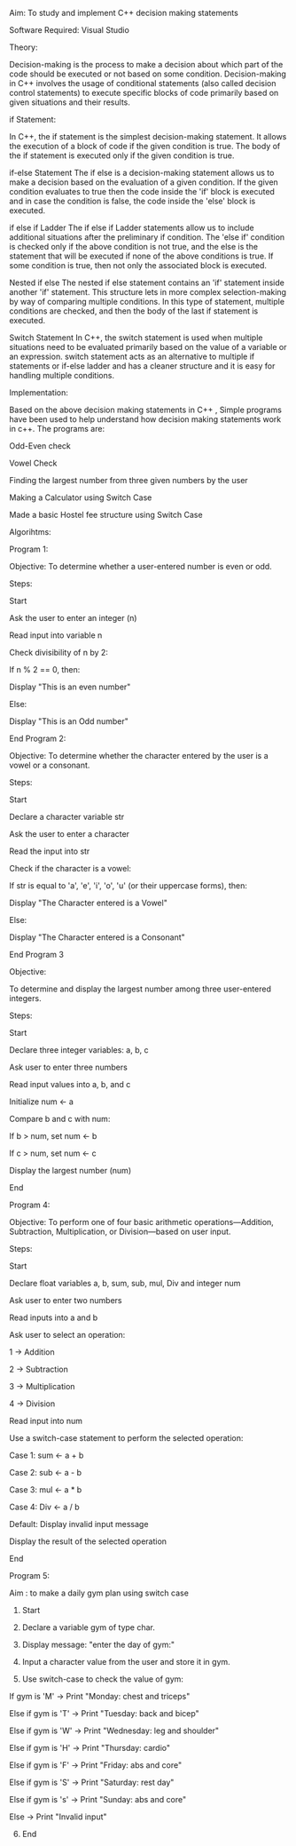 Aim: To study and implement C++ decision making statements

Software Required: Visual Studio

Theory:

Decision-making is the process to make a decision about which part of the code should be executed or not based on some condition. Decision-making in C++ involves the usage of conditional statements (also called decision control statements) to execute specific blocks of code primarily based on given situations and their results.

if Statement:

In C++, the if statement is the simplest decision-making statement. It allows the execution of a block of code if the given condition is true. The body of the if statement is executed only if the given condition is true.

if-else Statement The if else is a decision-making statement allows us to make a decision based on the evaluation of a given condition. If the given condition evaluates to true then the code inside the 'if' block is executed and in case the condition is false, the code inside the 'else' block is executed.

if else if Ladder The if else if Ladder statements allow us to include additional situations after the preliminary if condition. The 'else if' condition is checked only if the above condition is not true, and the else is the statement that will be executed if none of the above conditions is true. If some condition is true, then not only the associated block is executed.

Nested if else The nested if else statement contains an 'if' statement inside another 'if' statement. This structure lets in more complex selection-making by way of comparing multiple conditions. In this type of statement, multiple conditions are checked, and then the body of the last if statement is executed.

Switch Statement In C++, the switch statement is used when multiple situations need to be evaluated primarily based on the value of a variable or an expression. switch statement acts as an alternative to multiple if statements or if-else ladder and has a cleaner structure and it is easy for handling multiple conditions.

Implementation:

Based on the above decision making statements in C++ , Simple programs have been used to help understand how decision making statements work in c++. The programs are:

Odd-Even check

Vowel Check

Finding the largest number from three given numbers by the user

Making a Calculator using Switch Case

Made a basic Hostel fee structure using Switch Case

Algorihtms:

Program 1:

Objective: To determine whether a user-entered number is even or odd.

Steps:

Start

Ask the user to enter an integer (n)

Read input into variable n

Check divisibility of n by 2:

If n % 2 == 0, then:

Display "This is an even number"

Else:

Display "This is an Odd number"

End Program 2:

Objective: To determine whether the character entered by the user is a vowel or a consonant.

Steps:

Start

Declare a character variable str

Ask the user to enter a character

Read the input into str

Check if the character is a vowel:

If str is equal to 'a', 'e', 'i', 'o', 'u' (or their uppercase forms), then:

Display "The Character entered is a Vowel"

Else:

Display "The Character entered is a Consonant"

End Program 3

Objective:

To determine and display the largest number among three user-entered integers.

Steps:

Start

Declare three integer variables: a, b, c

Ask user to enter three numbers

Read input values into a, b, and c

Initialize num ← a

Compare b and c with num:

If b > num, set num ← b

If c > num, set num ← c

Display the largest number (num)

End

Program 4:

Objective: To perform one of four basic arithmetic operations—Addition, Subtraction, Multiplication, or Division—based on user input.

Steps:

Start

Declare float variables a, b, sum, sub, mul, Div and integer num

Ask user to enter two numbers

Read inputs into a and b

Ask user to select an operation:

1 → Addition

2 → Subtraction

3 → Multiplication

4 → Division

Read input into num

Use a switch-case statement to perform the selected operation:

Case 1: sum ← a + b

Case 2: sub ← a - b

Case 3: mul ← a * b

Case 4: Div ← a / b

Default: Display invalid input message

Display the result of the selected operation

End

Program 5:

Aim : to make a daily gym plan using switch case


1. Start


2. Declare a variable gym of type char.


3. Display message:
"enter the day of gym:"


4. Input a character value from the user and store it in gym.


5. Use switch-case to check the value of gym:

If gym is 'M'
→ Print "Monday: chest and triceps"

Else if gym is 'T'
→ Print "Tuesday: back and bicep"

Else if gym is 'W'
→ Print "Wednesday: leg and shoulder"

Else if gym is 'H'
→ Print "Thursday: cardio"

Else if gym is 'F'
→ Print "Friday: abs and core"

Else if gym is 'S'
→ Print "Saturday: rest day"

Else if gym is 's'
→ Print "Sunday: abs and core"

Else
→ Print "Invalid input"



6. End
